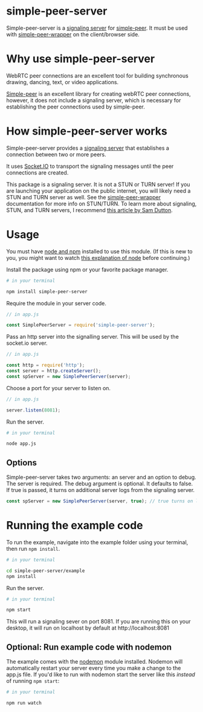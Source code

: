 # simple-peer-server

Simple-peer-server is a [signaling server](https://developer.mozilla.org/en-US/docs/Web/API/WebRTC_API/Signaling_and_video_calling) for [simple-peer](https://github.com/feross/simple-peer). It must be used with [simple-peer-wrapper](https://github.com/lisajamhoury/simple-peer-wrapper) on the client/browser side.

# Why use simple-peer-server

WebRTC peer connections are an excellent tool for building synchronous drawing, dancing, text, or video applications.

[Simple-peer](https://github.com/feross/simple-peer) is an excellent library for creating webRTC peer connections, however, it does not include a signaling server, which is necessary for establishing the peer connections used by simple-peer.

# How simple-peer-server works

Simple-peer-server provides a [signaling server](https://developer.mozilla.org/en-US/docs/Web/API/WebRTC_API/Signaling_and_video_calling) that establishes a connection between two or more peers.

It uses [Socket.IO](https://socket.io/) to transport the signaling messages until the peer connections are created.

This package is a signaling server. It is not a STUN or TURN server! If you are launching your application on the public internet, you will likely need a STUN and TURN server as well. See the [simple-peer-wrapper](https://github.com/lisajamhoury/simple-peer-wrapper) documentation for more info on STUN/TURN. To learn more about signaling, STUN, and TURN servers, I recommend [this article by Sam Dutton](https://www.html5rocks.com/en/tutorials/webrtc/infrastructure/).

# Usage

You must have [node and npm](https://nodejs.org/en/download/) installed to use this module. (If this is new to you, you might want to watch [this explanation of node](https://www.youtube.com/watch?v=FjWbUK2HdCo&t=0s) before continuing.)

Install the package using npm or your favorite package manager.

```bash
# in your terminal

npm install simple-peer-server
```

Require the module in your server code.

```javascript
// in app.js

const SimplePeerServer = require('simple-peer-server');
```

Pass an http server into the signalling server. This will be used by the socket.io server.

```javascript
// in app.js

const http = require('http');
const server = http.createServer();
const spServer = new SimplePeerServer(server);
```

Choose a port for your server to listen on.

```javascript
// in app.js

server.listen(8081);
```

Run the server.

```bash
# in your terminal

node app.js
```

## Options

Simple-peer-server takes two arguments: an server and an option to debug. The server is required. The debug argument is optional. It defaults to false. If true is passed, it turns on additional server logs from the signaling server.

```javascript
const spServer = new SimplePeerServer(server, true); // true turns on logging
```

# Running the example code

To run the example, navigate into the example folder using your terminal, then run `npm install`.

```bash
# in your terminal

cd simple-peer-server/example
npm install
```

Run the server.

```bash
# in your terminal

npm start
```

This will run a signaling sever on port 8081. If you are running this on your desktop, it will run on localhost by default at http://localhost:8081

## Optional: Run example code with nodemon

The example comes with the [nodemon](https://www.npmjs.com/package/nodemon) module installed. Nodemon will automatically restart your server every time you make a change to the app.js file. If you'd like to run with nodemon start the server like this _instead_ of running `npm start`:

```bash
# in your terminal

npm run watch
```
